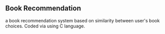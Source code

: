 <h2> Book Recommendation </h2>
a book recommendation system based on similarity between user's book choices.
Coded via using C language.
